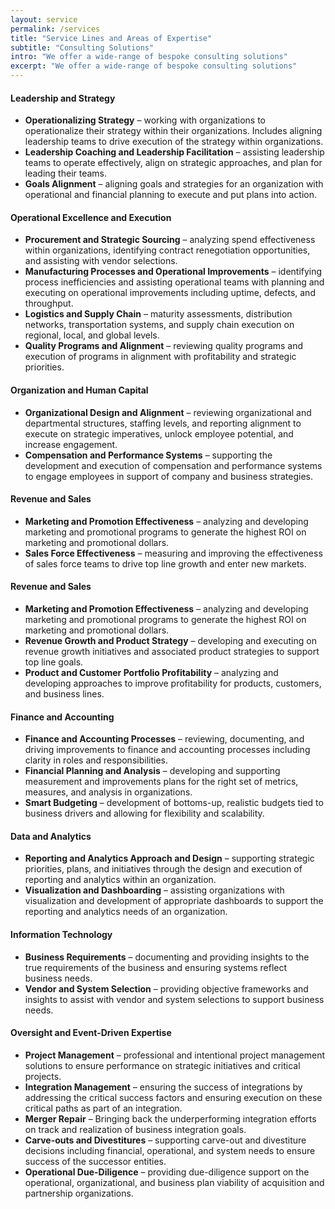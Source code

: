 ```yaml
---
layout: service
permalink: /services
title: "Service Lines and Areas of Expertise"
subtitle: "Consulting Solutions"
intro: "We offer a wide-range of bespoke consulting solutions"
excerpt: "We offer a wide-range of bespoke consulting solutions"
---
```

<div class="service-section">
	<div class="service-details">
		<h4>Leadership and Strategy</h4>
		<ul>
			<li><strong>Operationalizing Strategy</strong> – working with organizations to operationalize their strategy within their organizations. Includes aligning leadership teams to drive execution of the strategy within organizations.</li>
			<li><strong>Leadership Coaching and Leadership Facilitation</strong> – assisting leadership teams to operate effectively, align on strategic approaches, and plan for leading their teams.</li>
			<li><strong>Goals Alignment</strong> – aligning goals and strategies for an organization with operational and financial planning to execute and put plans into action.</li>
		</ul>
	</div>
	<div class="service-details">
		<h4>Operational Excellence and Execution</h4>
		<ul>
			<li><strong>Procurement and Strategic Sourcing</strong> – analyzing spend effectiveness within organizations, identifying contract renegotiation opportunities, and assisting with vendor selections.</li>
			<li><strong>Manufacturing Processes and Operational Improvements</strong> – identifying process inefficiencies and assisting operational teams with planning and executing on operational improvements including uptime, defects, and throughput.</li>
			<li><strong>Logistics and Supply Chain</strong> – maturity assessments, distribution networks, transportation systems, and supply chain execution on regional, local, and global levels.</li>
			<li><strong>Quality Programs and Alignment</strong> – reviewing quality programs and execution of programs in alignment with profitability and strategic priorities.</li>
		</ul>
	</div>
	<div class="service-details">
		<h4>Organization and Human Capital</h4>
		<ul>
			<li><strong>Organizational Design and Alignment</strong> – reviewing organizational and departmental structures, staffing levels, and reporting alignment to execute on strategic imperatives, unlock employee potential, and increase engagement.</li>
			<li><strong>Compensation and Performance Systems</strong> – supporting the development and execution of compensation and performance systems to engage employees in support of company and business strategies.</li>
		</ul>
	</div>	
	<div class="service-details">
		<h4>Revenue and Sales</h4>
		<ul>
			<li><strong>Marketing and Promotion Effectiveness</strong> – analyzing and developing marketing and promotional programs to generate the highest ROI on marketing and promotional dollars.</li>
			<li><strong>Sales Force Effectiveness</strong> – measuring and improving the effectiveness of sales force teams to drive top line growth and enter new markets.</li>
		</ul>
	</div>	
	<div class="service-details">
		<h4>Revenue and Sales</h4>
		<ul>
			<li><strong>Marketing and Promotion Effectiveness</strong> – analyzing and developing marketing and promotional programs to generate the highest ROI on marketing and promotional dollars.</li>
			<li><strong>Revenue Growth and Product Strategy</strong> – developing and executing on revenue growth initiatives and associated product strategies to support top line goals.</li>
			<li><strong>Product and Customer Portfolio Profitability</strong> – analyzing and developing approaches to improve profitability for products, customers, and business lines.</li>
		</ul>
	</div>		
	<div class="service-details">
		<h4>Finance and Accounting</h4>
		<ul>
			<li><strong>Finance and Accounting Processes</strong> – reviewing, documenting, and driving improvements to finance and accounting processes including clarity in roles and responsibilities.</li>
			<li><strong>Financial Planning and Analysis</strong> – developing and supporting measurement and improvements plans for the right set of metrics, measures, and analysis in organizations.</li>
			<li><strong>Smart Budgeting</strong> – development of bottoms-up, realistic budgets tied to business drivers and allowing for flexibility and scalability.</li>
		</ul>
	</div>			
	<div class="service-details">
		<h4>Data and Analytics</h4>
		<ul>
			<li><strong>Reporting and Analytics Approach and Design</strong> – supporting strategic priorities, plans, and initiatives through the design and execution of reporting and analytics within an organization.</li>
			<li><strong>Visualization and Dashboarding</strong> – assisting organizations with visualization and development of appropriate dashboards to support the reporting and analytics needs of an organization.</li>
		</ul>
	</div>	
	<div class="service-details">
		<h4>Information Technology</h4>
		<ul>
			<li><strong>Business Requirements</strong> – documenting and providing insights to the true requirements of the business and ensuring systems reflect business needs.</li>
			<li><strong>Vendor and System Selection</strong> – providing objective frameworks and insights to assist with vendor and system selections to support business needs.</li>
		</ul>
	</div>	
	<div class="service-details">
		<h4>Oversight and Event-Driven Expertise</h4>
		<ul>
			<li><strong>Project Management</strong> – professional and intentional project management solutions to ensure performance on strategic initiatives and critical projects.</li>
			<li><strong>Integration Management</strong> – ensuring the success of integrations by addressing the critical success factors and ensuring execution on these critical paths as part of an integration.</li>
			<li><strong>Merger Repair</strong> – Bringing back the underperforming integration efforts on track and realization of business integration goals.</li>
			<li><strong>Carve-outs and Divestitures</strong> – supporting carve-out and divestiture decisions including financial, operational, and system needs to ensure success of the successor entities.</li>
			<li><strong>Operational Due-Diligence</strong> – providing due-diligence support on the operational, organizational, and business plan viability of acquisition and partnership organizations.</li>
		</ul>
	</div>
</div>
